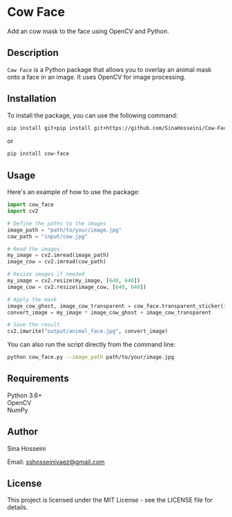 # Cow Face

Add an cow mask to the face using OpenCV and Python.

## Description

`Cow Face` is a Python package that allows you to overlay an animal mask onto a face in an image. It uses OpenCV for image processing.

## Installation

To install the package, you can use the following command:

```bash
pip install git+pip install git+https://github.com/SinaHosseini/Cow-Face
```

or

```bash
pip install cow-face
```

## Usage

Here's an example of how to use the package:

```python
import cow_face
import cv2

# Define the paths to the images
image_path = "path/to/your/image.jpg"
cow_path = "input/cow.jpg"

# Read the images
my_image = cv2.imread(image_path)
image_cow = cv2.imread(cow_path)

# Resize images if needed
my_image = cv2.resize(my_image, [640, 640])
image_cow = cv2.resize(image_cow, [640, 640])

# Apply the mask
image_cow_ghost, image_cow_transparent = cow_face.transparent_sticker(image_cow)
convert_image = my_image * image_cow_ghost + image_cow_transparent

# Save the result
cv2.imwrite("output/animal_face.jpg", convert_image)
```

You can also run the script directly from the command line:

```bash
python cow_face.py --image_path path/to/your/image.jpg
```

## Requirements

Python 3.6+<br>
OpenCV<br>
NumPy

## Author

Sina Hosseini

Email: sshosseinivaez@gmail.com

## License

This project is licensed under the MIT License - see the LICENSE file for details.
